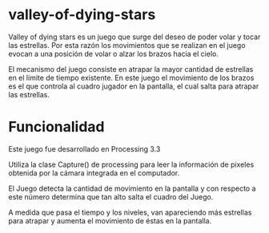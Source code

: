 # valley-of-dying-stars

Valley of dying stars es un juego que surge del deseo de poder volar y tocar las estrellas. Por esta razón los movimientos que se realizan en el juego evocan a una posición de volar o alzar los brazos hacia el cielo.

El mecanismo del juego consiste en atrapar la mayor cantidad de estrellas en el límite de tiempo existente. En este juego el movimiento de los brazos es el que controla al cuadro jugador en la pantalla, el cual salta para atrapar las estrellas.

# Funcionalidad

Este juego fue desarrollado en Processing 3.3

Utiliza la clase Capture() de processing para leer la información de pixeles obtenida por la cámara integrada en el computador.

El Juego detecta la cantidad de movimiento en la pantalla y con respecto a este número determina que tan alto salta el cuadro del Juego.

A medida que pasa el tiempo y los niveles, van apareciendo más estrellas para atrapar y aumenta el movimiento de éstas en la pantalla.
